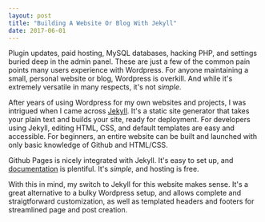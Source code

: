 ```yaml
---
layout: post
title: "Building A Website Or Blog With Jekyll"
date: 2017-06-01
---
```


Plugin updates, paid hosting, MySQL databases, hacking PHP, and settings buried deep in the admin panel. These are just a few of the common pain points many users experience with Wordpress. For anyone maintaining a small, personal website or blog, Wordpress is overkill. And while it's extremely versatile in many respects, it's not *simple*. 

After years of using Wordpress for my own websites and projects, I was intrigued when I came across [Jekyll](https://jekyllrb.com). It's a static site generator that takes your plain text and builds your site, ready for deployment. For developers using Jekyll, editing HTML, CSS, and default templates are easy and accessible. For beginners, an entire website can be built and launched with only basic knowledge of Github and HTML/CSS.

Github Pages is nicely integrated with Jekyll. It's easy to set up, and [documentation](https://help.github.com/articles/using-jekyll-as-a-static-site-generator-with-github-pages/) is plentiful. It's *simple*, and hosting is free.

With this in mind, my switch to Jekyll for this website makes sense. It's a great alternative to a bulky Wordpress setup, and allows complete and straigtforward customization, as well as templated headers and footers for streamlined page and post creation.
